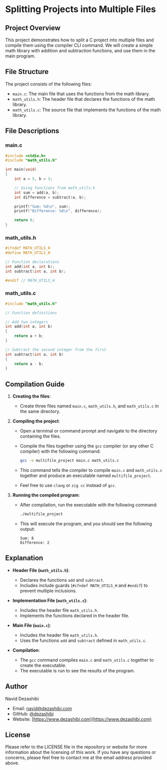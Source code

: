 # Splitting Projects into Multiple Files

## Project Overview

This project demonstrates how to split a C project into multiple files and compile them using the compiler CLI command. We will create a simple math library with addition and subtraction functions, and use them in the main program.

## File Structure

The project consists of the following files:

- `main.c`: The main file that uses the functions from the math library.
- `math_utils.h`: The header file that declares the functions of the math library.
- `math_utils.c`: The source file that implements the functions of the math library.

## File Descriptions

### main.c

```c
#include <stdio.h>
#include "math_utils.h"

int main(void)
{
    int a = 5, b = 3;

    // Using functions from math_utils.h
    int sum = add(a, b);
    int difference = subtract(a, b);

    printf("Sum: %d\n", sum);
    printf("Difference: %d\n", difference);

    return 0;
}
```

### math_utils.h

```c
#ifndef MATH_UTILS_H
#define MATH_UTILS_H

// Function declarations
int add(int a, int b);
int subtract(int a, int b);

#endif // MATH_UTILS_H
```

### math_utils.c

```c
#include "math_utils.h"

// Function definitions

// Add two integers
int add(int a, int b)
{
    return a + b;
}

// Subtract the second integer from the first
int subtract(int a, int b)
{
    return a - b;
}
```

## Compilation Guide

1. **Creating the files**:
    - Create three files named `main.c`, `math_utils.h`, and `math_utils.c` in the same directory.

2. **Compiling the project**:
    - Open a terminal or command prompt and navigate to the directory containing the files.
    - Compile the files together using the `gcc` compiler (or any other C compiler) with the following command:

      ```sh
      gcc -o multifile_project main.c math_utils.c
      ```

    - This command tells the compiler to compile `main.c` and `math_utils.c` together and produce an executable named `multifile_project`.
    - Feel free to use `clang` or `zig cc` instead of `gcc`.

3. **Running the compiled program**:
    - After compilation, run the executable with the following command:

      ```sh
      ./multifile_project
      ```

    - This will execute the program, and you should see the following output:

      ```
      Sum: 8
      Difference: 2
      ```

## Explanation

- **Header File (`math_utils.h`)**:
  - Declares the functions `add` and `subtract`.
  - Includes include guards (`#ifndef MATH_UTILS_H` and `#endif`) to prevent multiple inclusions.

- **Implementation File (`math_utils.c`)**:
  - Includes the header file `math_utils.h`.
  - Implements the functions declared in the header file.

- **Main File (`main.c`)**:
  - Includes the header file `math_utils.h`.
  - Uses the functions `add` and `subtract` defined in `math_utils.c`.

- **Compilation**:
  - The `gcc` command compiles `main.c` and `math_utils.c` together to create the executable.
  - The executable is run to see the results of the program.

## Author

Navid Dezashibi

- Email: <navid@dezashibi.com>
- GitHub: [@dezashibi](https://github.com/dezashibi)
- Website: [https://www.dezashibi.com](https://www.dezashibi.com)

## License

Please refer to the LICENSE file in the repository or website for more information about the licensing of this work. If you have any questions or concerns, please feel free to contact me at the email address provided above.
